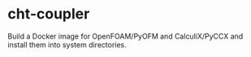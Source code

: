 # cht-coupler

Build a Docker image for OpenFOAM/PyOFM and CalculiX/PyCCX
and install them into system directories.
